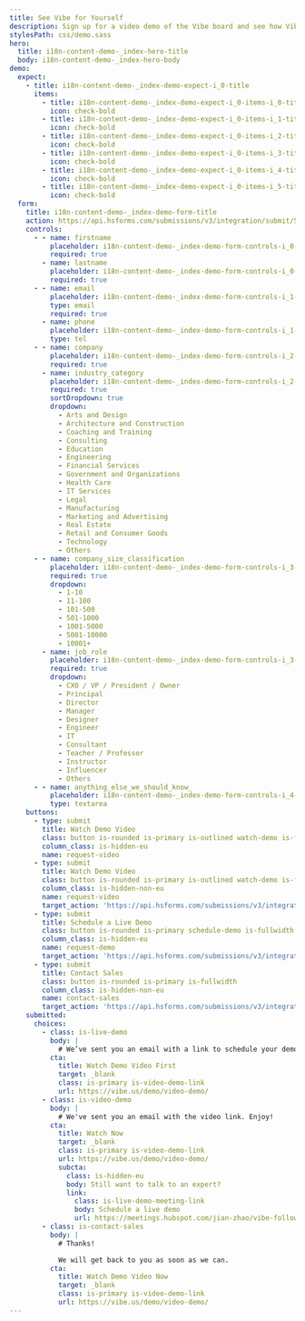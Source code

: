 ```yaml
---
title: See Vibe for Yourself
description: Sign up for a video demo of the Vibe board and see how Vibe can elevate your team collaboration, presentations, and training.
stylesPath: css/demo.sass
hero:
  title: i18n-content-demo-_index-hero-title
  body: i18n-content-demo-_index-hero-body
demo:
  expect:
    - title: i18n-content-demo-_index-demo-expect-i_0-title
      items:
        - title: i18n-content-demo-_index-demo-expect-i_0-items-i_0-title
          icon: check-bold
        - title: i18n-content-demo-_index-demo-expect-i_0-items-i_1-title
          icon: check-bold
        - title: i18n-content-demo-_index-demo-expect-i_0-items-i_2-title
          icon: check-bold
        - title: i18n-content-demo-_index-demo-expect-i_0-items-i_3-title
          icon: check-bold
        - title: i18n-content-demo-_index-demo-expect-i_0-items-i_4-title
          icon: check-bold
        - title: i18n-content-demo-_index-demo-expect-i_0-items-i_5-title
          icon: check-bold
  form:
    title: i18n-content-demo-_index-demo-form-title
    action: https://api.hsforms.com/submissions/v3/integration/submit/5698963/1270333f-4cc2-4450-901d-d4f9b29fed58
    controls:
      - - name: firstname
          placeholder: i18n-content-demo-_index-demo-form-controls-i_0-i_0-placeholder
          required: true
        - name: lastname
          placeholder: i18n-content-demo-_index-demo-form-controls-i_0-i_1-placeholder
          required: true
      - - name: email
          placeholder: i18n-content-demo-_index-demo-form-controls-i_1-i_0-placeholder
          type: email
          required: true
        - name: phone
          placeholder: i18n-content-demo-_index-demo-form-controls-i_1-i_1-placeholder
          type: tel
      - - name: company
          placeholder: i18n-content-demo-_index-demo-form-controls-i_2-i_0-placeholder
          required: true
        - name: industry_category
          placeholder: i18n-content-demo-_index-demo-form-controls-i_2-i_1-placeholder
          required: true
          sortDropdown: true
          dropdown:
            - Arts and Design
            - Architecture and Construction
            - Coaching and Training
            - Consulting
            - Education
            - Engineering
            - Financial Services
            - Government and Organizations
            - Health Care
            - IT Services
            - Legal
            - Manufacturing
            - Marketing and Advertising
            - Real Estate
            - Retail and Consumer Goods
            - Technology
            - Others
      - - name: company_size_classification
          placeholder: i18n-content-demo-_index-demo-form-controls-i_3-i_0-placeholder
          required: true
          dropdown:
            - 1-10
            - 11-100
            - 101-500
            - 501-1000
            - 1001-5000
            - 5001-10000
            - 10001+
        - name: job_role
          placeholder: i18n-content-demo-_index-demo-form-controls-i_3-i_1-placeholder
          required: true
          dropdown:
            - CXO / VP / President / Owner
            - Principal
            - Director
            - Manager
            - Designer
            - Engineer
            - IT
            - Consultant
            - Teacher / Professor
            - Instructor
            - Influencer
            - Others
      - - name: anything_else_we_should_know_
          placeholder: i18n-content-demo-_index-demo-form-controls-i_4-i_0-placeholder
          type: textarea
    buttons:
      - type: submit
        title: Watch Demo Video
        class: button is-rounded is-primary is-outlined watch-demo is-fullwidth
        column_class: is-hidden-eu
        name: request-video
      - type: submit
        title: Watch Demo Video
        class: button is-rounded is-primary is-outlined watch-demo is-fullwidth
        column_class: is-hidden-non-eu
        name: request-video
        target_action: 'https://api.hsforms.com/submissions/v3/integration/submit/5698963/83454bfb-2634-4bb9-b4c2-94b0c244ab5c'
      - type: submit
        title: Schedule a Live Demo
        class: button is-rounded is-primary schedule-demo is-fullwidth
        column_class: is-hidden-eu
        name: request-demo
        target_action: 'https://api.hsforms.com/submissions/v3/integration/submit/5698963/f46de797-344a-4c92-b0d3-3555e229394f'
      - type: submit
        title: Contact Sales
        class: button is-rounded is-primary is-fullwidth
        column_class: is-hidden-non-eu
        name: contact-sales
        target_action: 'https://api.hsforms.com/submissions/v3/integration/submit/5698963/89a0d8cc-cde8-409f-a1e3-c82cd2a5e0f3'
    submitted:
      choices:
        - class: is-live-demo
          body: |
            # We’ve sent you an email with a link to schedule your demo. Talk to you soon!
          cta:
            title: Watch Demo Video First
            target: _blank
            class: is-primary is-video-demo-link
            url: https://vibe.us/demo/video-demo/
        - class: is-video-demo
          body: |
            # We've sent you an email with the video link. Enjoy!
          cta:
            title: Watch Now
            target: _blank
            class: is-primary is-video-demo-link
            url: https://vibe.us/demo/video-demo/
            subcta:
              class: is-hidden-eu
              body: Still want to talk to an expert?
              link:
                class: is-live-demo-meeting-link
                body: Schedule a live demo
                url: https://meetings.hubspot.com/jian-zhao/vibe-follow-up
        - class: is-contact-sales
          body: |
            # Thanks!

            We will get back to you as soon as we can.
          cta:
            title: Watch Demo Video Now
            target: _blank
            class: is-primary is-video-demo-link
            url: https://vibe.us/demo/video-demo/
---
```

